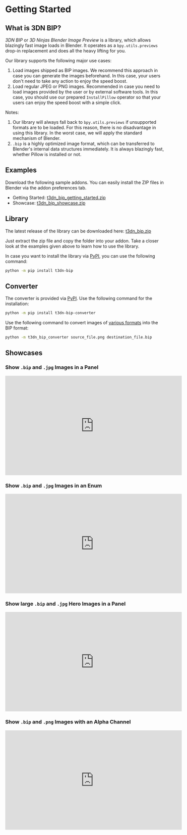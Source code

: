 # Getting Started

## What is 3DN BIP?
*3DN BIP* or *3D Ninjas Blender Image Preview* is a library, which allows blazingly fast image loads in Blender. It operates as a `bpy.utils.previews` drop-in replacement and does all the heavy lifting for you.

Our library supports the following major use cases:

1. Load images shipped as BIP images. We recommend this approach in case you can generate the images beforehand. In this case, your users don't need to take any action to enjoy the speed boost.
2. Load regular JPEG or PNG images. Recommended in case you need to load images provided by the user or by external software tools. In this case, you should use our prepared `InstallPillow` operator so that your users can enjoy the speed boost with a simple click.

Notes:

1. Our library will always fall back to `bpy.utils.previews` if unsupported formats are to be loaded. For this reason, there is no disadvantage in using this library. In the worst case, we will apply the standard mechanism of Blender.
2. `.bip` is a highly optimized image format, which can be transferred to Blender's internal data structures immediately. It is always blazingly fast, whether Pillow is installed or not.

## Examples

Download the following sample addons. You can easily install the ZIP files in Blender via the addon preferences tab.

- Getting Started: [t3dn_bip_getting_started.zip](https://github.com/3dninjas/3dn-bip/releases/latest/download/t3dn_bip_getting_started.zip)
- Showcase: [t3dn_bip_showcase.zip](https://github.com/3dninjas/3dn-bip/releases/latest/download/t3dn_bip_showcase.zip)

## Library

The latest release of the library can be downloaded here: [t3dn_bip.zip](https://github.com/3dninjas/3dn-bip/releases/latest/download/t3dn_bip.zip)

Just extract the zip file and copy the folder into your addon. Take a closer look at the examples given above to learn how to use the library.

In case you want to install the library via [PyPI](https://pypi.org/project/t3dn-bip/), you can use the following command:

```sh
python -m pip install t3dn-bip
```

## Converter

The converter is provided via [PyPI](https://pypi.org/project/t3dn-bip-converter/). Use the following command for the installation:

```sh
python -m pip install t3dn-bip-converter
```

Use the following command to convert images of [various formats](https://pillow.readthedocs.io/en/stable/handbook/image-file-formats.html) into the BIP format:

```sh
python -m t3dn_bip_converter source_file.png destination_file.bip
```

## Showcases

### Show `.bip` and `.jpg` Images in a Panel

<iframe width="560" height="315" src="https://www.youtube.com/embed/WUcGWo9gad4" title="YouTube video player" frameborder="0" allow="accelerometer; autoplay; clipboard-write; encrypted-media; gyroscope; picture-in-picture" allowfullscreen></iframe>

### Show `.bip` and `.jpg` Images in an Enum

<iframe width="560" height="315" src="https://www.youtube.com/embed/H9-hCtpOLoo" title="YouTube video player" frameborder="0" allow="accelerometer; autoplay; clipboard-write; encrypted-media; gyroscope; picture-in-picture" allowfullscreen></iframe>

### Show large `.bip` and `.jpg` Hero Images in a Panel

<iframe width="560" height="315" src="https://www.youtube.com/embed/W_xV93_M1Ak" title="YouTube video player" frameborder="0" allow="accelerometer; autoplay; clipboard-write; encrypted-media; gyroscope; picture-in-picture" allowfullscreen></iframe>

### Show `.bip` and `.png` Images with an Alpha Channel

<iframe width="560" height="315" src="https://www.youtube.com/embed/60D5l18AYy0" title="YouTube video player" frameborder="0" allow="accelerometer; autoplay; clipboard-write; encrypted-media; gyroscope; picture-in-picture" allowfullscreen></iframe>
